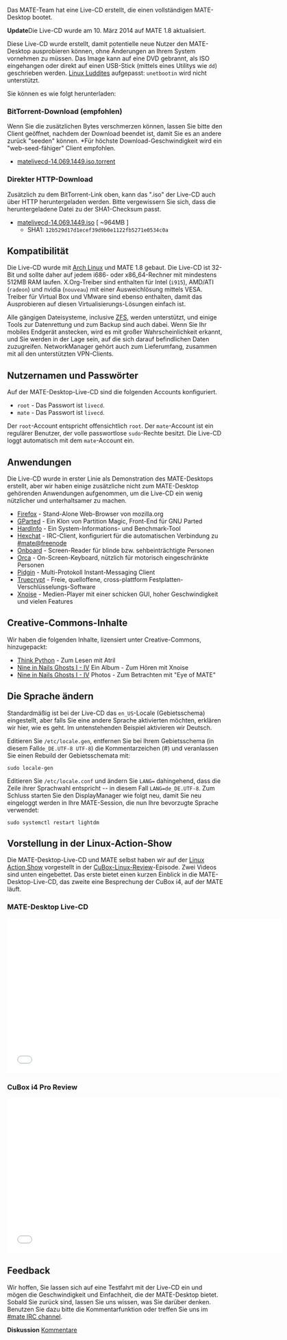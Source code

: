 <!-- 
.. link: 
.. description: 
.. tags: LiveCD,Arch Linux,News
.. date: 2014/01/30 00:17:32
.. title: MATE-Desktop Live-CD
.. slug: 2014-01-30-mate-desktop-live-cd
.. author: Martin Wimpress
-->

Das MATE-Team hat eine Live-CD erstellt, die einen vollständigen MATE-Desktop bootet.

<div class="alert alert-info"><strong>Update</strong>Die Live-CD wurde am 10. März 2014 auf MATE 1.8 aktualisiert.</div>

Diese Live-CD wurde erstellt, damit potentielle neue Nutzer den MATE-Desktop 
ausprobieren können, ohne Änderungen an Ihrem System vornehmen zu müssen.
Das Image kann auf eine DVD gebrannt, als ISO eingehangen oder
direkt auf einen USB-Stick (mittels eines Utilitys wie `dd`) geschrieben werden.
[Linux Luddites](http://linuxluddites.com/) aufgepasst: `unetbootin` wird nicht unterstützt.

Sie können es wie folgt herunterladen:

### BitTorrent-Download (empfohlen)

Wenn Sie die zusätzlichen Bytes verschmerzen können, lassen Sie bitte den Client geöffnet,
nachdem der Download beendet ist, damit Sie es an andere zurück "seeden" können.
*Für höchste Download-Geschwindigkeit wird ein "web-seed-fähiger" Client empfohlen.

  * [matelivecd-14.069.1449.iso.torrent](http://repo.mate-desktop.org/livecd/matelivecd-14.069.1449.iso.torrent)

### Direkter HTTP-Download

Zusätzlich zu dem BitTorrent-Link oben, kann das ".iso" der Live-CD auch
über HTTP heruntergeladen werden. Bitte vergewissern Sie sich, dass die heruntergeladene
Datei zu der SHA1-Checksum passt.

  * [matelivecd-14.069.1449.iso](http://repo.mate-desktop.org/livecd/matelivecd-14.069.1449.iso) [ ~964MB ]
    * SHA1: `12b529d17d1ecef39d9b0e1122fb5271e0534c0a`

## Kompatibilität

Die Live-CD wurde mit [Arch Linux](http://www.archlinux.org) und MATE 1.8 gebaut. 
Die Live-CD ist 32-Bit und sollte daher auf jedem i686- oder x86_64-Rechner mit
mindestens 512MB RAM laufen. X.Org-Treiber sind enthalten für Intel (`i915`),
AMD/ATI (`radeon`) und nvidia (`nouveau`) mit einer Ausweichlösung mittels VESA.
Treiber für Virtual Box und VMware sind ebenso enthalten, damit das Ausprobieren
auf diesen Virtualisierungs-Lösungen einfach ist.

Alle gängigen Dateisysteme, inclusive [ZFS](http://open-zfs.org), werden 
unterstützt, und einige Tools zur Datenrettung und zum Backup sind auch dabei.
Wenn Sie Ihr mobiles Endgerät anstecken, wird es mit großer Wahrscheinlichkeit erkannt,
und Sie werden in der Lage sein, auf die sich darauf befindlichen Daten zuzugreifen.
NetworkManager gehört auch zum Lieferumfang, zusammen mit all den unterstützten VPN-Clients.

## Nutzernamen und Passwörter

Auf der MATE-Desktop-Live-CD sind die folgenden Accounts konfiguriert.

  * `root` - Das Passwort ist `livecd`.
  * `mate` - Das Passwort ist `livecd`.

Der `root`-Account entspricht offensichtlich `root`. Der `mate`-Account
ist ein regulärer Benutzer, der volle passwortlose `sudo`-Rechte besitzt. 
Die Live-CD loggt automatisch mit dem `mate`-Account ein.

## Anwendungen

Die Live-CD wurde in erster Linie als Demonstration des MATE-Desktops erstellt,
aber wir haben einige zusätzliche nicht zum MATE-Desktop gehörenden Anwendungen aufgenommen,
um die Live-CD ein wenig nützlicher und unterhaltsamer zu machen.

  * [Firefox](https://www.mozilla.org/firefox/)   - Stand-Alone Web-Browser von mozilla.org
  * [GParted](http://gparted.sourceforge.net)   - Ein Klon von Partition Magic, Front-End für GNU Parted
  * [HardInfo](http://hardinfo.berlios.de/wiki/index.php/Main_Page)  - Ein System-Informations- und Benchmark-Tool
  * [Hexchat](http://hexchat.github.io/)   - IRC-Client, konfiguriert für die automatischen Verbindung zu [#mate@freenode](https://webchat.freenode.net/?channels=#mate)
  * [Onboard](http://www.gnome.org/projects/orca)      - Screen-Reader für blinde bzw. sehbeinträchtigte Personen
  * [Orca](http://www.gnome.org/projects/orca)      - On-Screen-Keyboard, nützlich für motorisch eingeschränkte Personen
  * [Pidgin](http://pidgin.im/)    - Multi-Protokoll Instant-Messaging Client
  * [Truecrypt](http://www.truecrypt.org/) - Freie, quelloffene, cross-plattform Festplatten-Verschlüsselungs-Software
  * [Xnoise](http://www.xnoise-media-player.com/)    - Medien-Player mit einer schicken GUI, hoher Geschwindigkeit und vielen Features

## Creative-Commons-Inhalte

Wir haben die folgenden Inhalte, lizensiert unter Creative-Commons, hinzugepackt:

  * [Think Python](http://www.greenteapress.com/thinkpython/)                        - Zum Lesen mit Atril
  * [Nine in Nails Ghosts I - IV](http://ghosts.nin.com/main/home) Ein Album - Zum Hören mit Xnoise
  * [Nine in Nails Ghosts I - IV](http://ghosts.nin.com/main/home) Photos  - Zum Betrachten mit "Eye of MATE"

## Die Sprache ändern

Standardmäßig ist bei der Live-CD das `en_US`-Locale (Gebietsschema) eingestellt, aber falls
Sie eine andere Sprache aktivierten möchten, erklären wir hier, wie es geht.
Im untenstehenden Beispiel aktivieren wir Deutsch.

Editieren Sie `/etc/locale.gen`, entfernen Sie bei Ihrem Gebietsschema (in diesem Fall`de_DE.UTF-8 UTF-8`) 
die Kommentarzeichen (#) und veranlassen Sie einen Rebuild der Gebietsschemata mit:

    sudo locale-gen

Editieren Sie `/etc/locale.conf` und ändern Sie `LANG=` dahingehend, 
dass die Zeile ihrer Sprachwahl entspricht -- in diesem Fall `LANG=de_DE.UTF-8`.
Zum Schluss starten Sie den DisplayManager wie folgt neu, damit Sie neu eingeloggt werden
in Ihre MATE-Session, die nun Ihre bevorzugte Sprache verwendet:

    sudo systemctl restart lightdm

## Vorstellung in der Linux-Action-Show

Die MATE-Desktop-Live-CD und MATE selbst haben wir
auf der [Linux Action Show](http://www.jupiterbroadcasting.com/show/linuxactionshow/) vorgestellt
in der [CuBox-Linux-Review](http://www.jupiterbroadcasting.com/50842/cubox-linux-review-las-s30e08/)-Episode.
Zwei Videos sind unten eingebettet. Das erste bietet einen kurzen Einblick in die MATE-Desktop-Live-CD,
das zweite eine Besprechung der CuBox i4, auf der MATE läuft.

### MATE-Desktop Live-CD

<iframe width="640" height="360" src="//www.youtube.com/embed/y4OpjoJiAGE?start=608" frameborder="0" allowfullscreen></iframe>

### CuBox i4 Pro Review

<iframe width="640" height="360" src="//www.youtube.com/embed/y4OpjoJiAGE?start=1925" frameborder="0" allowfullscreen></iframe>

## Feedback

Wir hoffen, Sie lassen sich auf eine Testfahrt mit der Live-CD ein und mögen
die Geschwindigkeit und Einfachheit, die der MATE-Desktop bietet. Sobald
Sie zurück sind, lassen Sie uns wissen, was Sie darüber denken. Benutzen
Sie dazu bitte die Kommentarfunktion oder treffen Sie uns im 
[#mate IRC channel](https://webchat.freenode.net/?channels=#mate).

<div class="alert alert-success">
<strong>Diskussion</strong> <a href="http://forums.mate-desktop.org/viewtopic.php?f=20&t=2917" class="alert-link">Kommentare</a>
</div>
